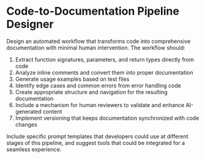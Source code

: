 # Code-to-Documentation Pipeline Designer

Design an automated workflow that transforms code into comprehensive documentation with minimal human intervention. The workflow should:

1. Extract function signatures, parameters, and return types directly from code
2. Analyze inline comments and convert them into proper documentation
3. Generate usage examples based on test files
4. Identify edge cases and common errors from error handling code
5. Create appropriate structure and navigation for the resulting documentation
6. Include a mechanism for human reviewers to validate and enhance AI-generated content
7. Implement versioning that keeps documentation synchronized with code changes

Include specific prompt templates that developers could use at different stages of this pipeline, and suggest tools that could be integrated for a seamless experience.